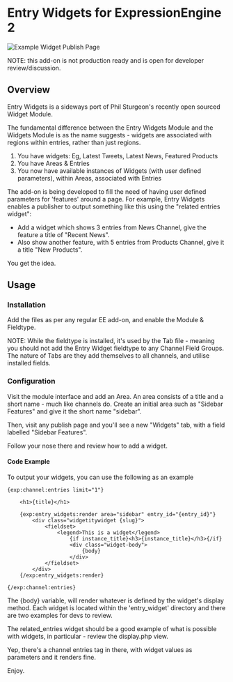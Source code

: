 # Entry Widgets for ExpressionEngine 2

![Example Widget Publish Page](http://iain.co.nz/dev/entry_widget.png)

NOTE: this add-on is not production ready and is open for developer review/discussion.

## Overview

Entry Widgets is a sideways port of Phil Sturgeon's recently open sourced Widget Module.

The fundamental difference between the Entry Widgets Module and the Widgets Module is as the name suggests - widgets are associated with regions within entries, rather than just regions.

1. You have widgets:
  Eg, Latest Tweets, Latest News, Featured Products
2. You have Areas & Entries
3. You now have available instances of Widgets (with user defined parameters), within Areas, associated with Entries

The add-on is being developed to fill the need of having user defined parameters for 'features' around a page. For example, Entry Widgets enables a publisher to output something like this using the "related entries widget":

  * Add a widget which shows 3 entries from News Channel, give the feature a title of "Recent News".
  * Also show another feature, with 5 entries from Products Channel, give it a title "New Products".

You get the idea.

## Usage

### Installation
Add the files as per any regular EE add-on, and enable the Module &amp; Fieldtype.

NOTE: While the fieldtype is installed, it's used by the Tab file - meaning you should not add the Entry Widget fieldtype to any Channel Field Groups. The nature of Tabs are they add themselves to all channels, and utilise installed fields.

### Configuration

Visit the module interface and add an Area. An area consists of a title and a short name - much like channels do. Create an initial area such as "Sidebar Features" and give it the short name "sidebar".

Then, visit any publish page and you'll see a new "Widgets" tab, with a field labelled "Sidebar Features".

Follow your nose there and review how to add a widget.

#### Code Example

To output your widgets, you can use the following as an example

	{exp:channel:entries limit="1"}

		<h1>{title}</h1>

		{exp:entry_widgets:render area="sidebar" entry_id="{entry_id}"}
			<div class="widgetitywidget {slug}">
				<fieldset>
					<legend>This is a widget</legend>
						{if instance_title}<h3>{instance_title}</h3>{/if}
						<div class="widget-body">
							{body}
						</div>
				</fieldset>
			</div>
		{/exp:entry_widgets:render}

	{/exp:channel:entries}

The {body} variable, will render whatever is defined by the widget's display method. Each widget is located within the 'entry_widget' directory and there are two examples for devs to review.

The related_entries widget should be a good example of what is possible with widgets, in particular - review the display.php view.

Yep, there's a channel entries tag in there, with widget values as parameters and it renders fine.

Enjoy.
